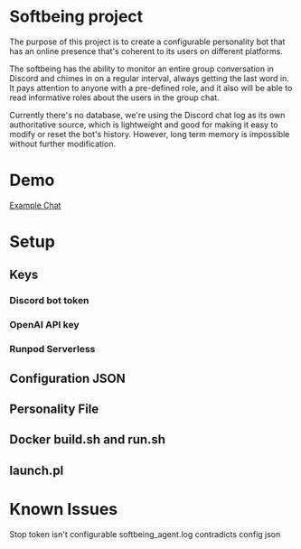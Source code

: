 # Softbeing project

The purpose of this project is to create a configurable personality bot that has an online presence that's coherent to its users
on different platforms.

The softbeing has the ability to monitor an entire group conversation in Discord and chimes in on a regular interval, always getting the last word in. It pays attention to anyone with a pre-defined role, and it also will be able to read informative roles about the users in the group chat.

Currently there's no database, we're using the Discord chat log as its own authoritative source, which is lightweight and good for making it easy to modify or reset the bot's history. However, long term memory is impossible without further modification.

# Demo

[Example Chat](docs/images/demo.png)

# Setup

## Keys

### Discord bot token

### OpenAI API key

### Runpod Serverless

## Configuration JSON

## Personality File

## Docker build.sh and run.sh

## launch.pl

# Known Issues

Stop token isn't configurable
softbeing_agent.log contradicts config json